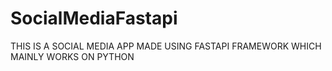 # SocialMediaFastapi
THIS IS A SOCIAL MEDIA APP MADE USING FASTAPI FRAMEWORK WHICH MAINLY WORKS ON PYTHON
